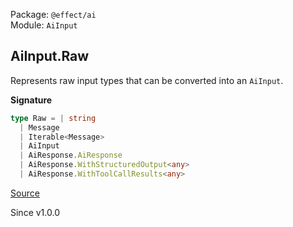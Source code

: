 Package: `@effect/ai`<br />
Module: `AiInput`<br />

## AiInput.Raw

Represents raw input types that can be converted into an `AiInput`.

**Signature**

```ts
type Raw = | string
  | Message
  | Iterable<Message>
  | AiInput
  | AiResponse.AiResponse
  | AiResponse.WithStructuredOutput<any>
  | AiResponse.WithToolCallResults<any>
```

[Source](https://github.com/Effect-TS/effect/tree/main/packages/ai/ai/src/AiInput.ts#L51)

Since v1.0.0